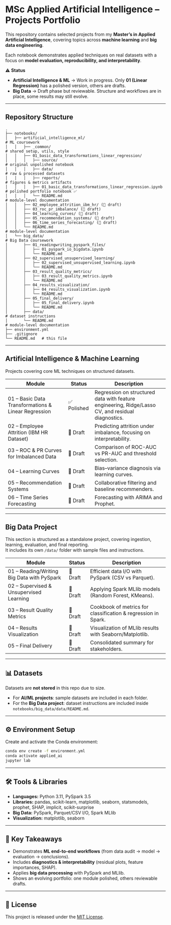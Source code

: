 # MSc Applied Artificial Intelligence – Projects Portfolio

This repository contains selected projects from my **Master’s in Applied Artificial Intelligence**, covering topics across **machine learning** and **big data engineering**. 

Each notebook demonstrates applied techniques on real datasets with a focus on **model evaluation, reproducibility, and interpretability**.  

⚠️ **Status**  
- **Artificial Intelligence & ML** → Work in progress. Only **01 (Linear Regression)** has a polished version, others are drafts.  
- **Big Data** → Draft phase but reviewable. Structure and workflows are in place, some results may still evolve.  

---

## Repository Structure  

```
.
├── notebooks/
│   ├── artificial_intelligence_ml/                                     # ML coursework
│   │   ├── _common/                                                    # shared setup, utils, style
│   │   ├── 01_basic_data_transformations_linear_regression/
│   │   │   ├── source/                                                 # original unpolished notebook
│   │   │   ├── data/                                                   # raw & processed datasets
│   │   │   ├── reports/                                                # figures & metrics artifacts
│   │   │   ├── 01_basic_data_transformations_linear_regression.ipynb   # polished portfolio notebook ✅
│   │   │   └── README.md                                               # module-level documentation
│   │   ├── 02_employee_attrition_ibm_hr/ (🚧 draft)
│   │   ├── 03_roc_pr_imbalance/ (🚧 draft)
│   │   ├── 04_learning_curves/ (🚧 draft)
│   │   ├── 05_recommendation_systems/ (🚧 draft)
│   │   ├── 06_time_series_forecasting/ (🚧 draft)
│   │   └── README.md                                                   # module-level documentation
│   └── big_data/                                                       # Big Data coursework
│       ├── 01_readingwriting_pyspark_files/
│       │   ├── 01_pyspark_io_bigdata.ipynb
│       │   └── README.md
│       ├── 02_supervised_unsupervised_learning/
│       │   ├── 02_supervised_unsupervised_learning.ipynb
│       │   └── README.md
│       ├── 03_result_quality_metrics/
│       │   ├── 03_result_quality_metrics.ipynb
│       │   └── README.md
│       ├── 04_results_visualization/
│       │   ├── 04_results_visualization.ipynb
│       │   └── README.md
│       ├── 05_final_delivery/
│       │   ├── 05_final_delivery.ipynb
│       │   └── README.md
│       ├── data/                                                       # dataset instructions
│       └── README.md                                                   # module-level documentation
├── environment.yml
├── .gitignore
└── README.md   # this file
```

---

## Artificial Intelligence & Machine Learning
Projects covering core ML techniques on structured datasets.

| Module | Status | Description |
|--------|--------|-------------|
| 01 – Basic Data Transformations & Linear Regression | ✅ Polished | Regression on structured data with feature engineering, Ridge/Lasso CV, and residual diagnostics. |
| 02 – Employee Attrition (IBM HR Dataset) | 🚧 Draft | Predicting attrition under imbalance, focusing on interpretability. |
| 03 – ROC & PR Curves for Imbalanced Data | 🚧 Draft | Comparison of ROC-AUC vs PR-AUC and threshold selection. |
| 04 – Learning Curves | 🚧 Draft | Bias–variance diagnosis via learning curves. |
| 05 – Recommendation Systems | 🚧 Draft | Collaborative filtering and baseline recommenders. |
| 06 – Time Series Forecasting | 🚧 Draft | Forecasting with ARIMA and Prophet. |

---

## Big Data Project
This section is structured as a standalone project, covering ingestion, learning, evaluation, and final reporting.  
It includes its own `/data/` folder with sample files and instructions.

| Module | Status | Description |
|--------|--------|-------------|
| 01 – Reading/Writing Big Data with PySpark | 🚧 Draft | Efficient data I/O with PySpark (CSV vs Parquet). |
| 02 – Supervised & Unsupervised Learning | 🚧 Draft | Applying Spark MLlib models (Random Forest, KMeans). |
| 03 – Result Quality Metrics | 🚧 Draft | Cookbook of metrics for classification & regression in Spark. |
| 04 – Results Visualization | 🚧 Draft | Visualization of MLlib results with Seaborn/Matplotlib. |
| 05 – Final Delivery | 🚧 Draft | Consolidated summary for stakeholders. |

---

## 📊 Datasets
Datasets are **not stored** in this repo due to size.  

- For **AI/ML projects**: sample datasets are included in each folder.  
- For the **Big Data project**: dataset instructions are included inside `notebooks/big_data/data/README.md`.

---

## ⚙️ Environment Setup

Create and activate the Conda environment:

```bash
conda env create -f environment.yml
conda activate applied_ai
jupyter lab
```

---

## 🛠️ Tools & Libraries

- **Languages:** Python 3.11, PySpark 3.5  
- **Libraries:** pandas, scikit-learn, matplotlib, seaborn, statsmodels, prophet, SHAP, implicit, scikit-surprise  
- **Big Data:** PySpark, Parquet/CSV I/O, Spark MLlib  
- **Visualization:** matplotlib, seaborn  

---

## 📌 Key Takeaways
- Demonstrates **ML end-to-end workflows** (from data audit → model → evaluation → conclusions).  
- Includes **diagnostics & interpretability** (residual plots, feature importances, SHAP).  
- Applies **big data processing** with PySpark and MLlib.  
- Shows an evolving portfolio: one module polished, others reviewable drafts.  

---

## 📜 License
This project is released under the [MIT License](LICENSE).
